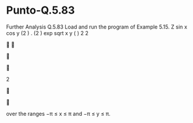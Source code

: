 # Punto-Q.5.83
Further Analysis
Q.5.83 Load and run the program of Example 5.15.
Z sin x cos y    (2 ) . (2 ) exp sqrt x y ( ) 2 2

 





2





over the ranges −π ≤ x ≤ π and −π ≤ y ≤ π.
